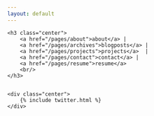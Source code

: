 ```yaml
---
layout: default
---
```



<section>	
	
	<h3 class="center">
		<a href="/pages/about">about</a> | 
		<a href="/pages/archives">blogposts</a> | 
		<a href="/pages/projects">projects</a>  | 
		<a href="/pages/contact">contact</a> | 
		<a href="/pages/resume">resume</a>
		<br/>
	</h3>


	<div class="center">
		{% include twitter.html %}
	</div>


</section>
